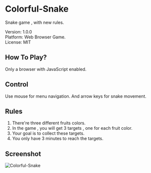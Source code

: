 # Colorful-Snake

Snake game , with new rules.

Version: 1.0.0 <br>
Platform: Web Browser Game. <br>
License: MIT <br>

## How To Play?

Only a browser with JavaScript enabled.

## Control

Use mouse for menu navigation. And arrow keys for snake movement.

## Rules

1. There're three different fruits colors.
2. In the game , you will get 3 targets , one for each fruit color.
3. Your goal is to collect these targets.
4. You only have 3 minutes to reach the targets.

## Screenshot

![Colorful-Snake](https://i.imgur.com/seJwpeQ.png)
